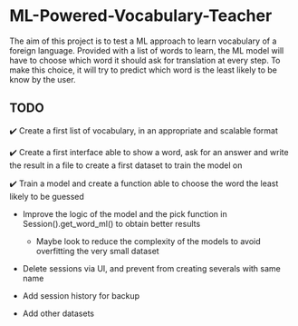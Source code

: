 # ML-Powered-Vocabulary-Teacher
The aim of this project is to test a ML approach to learn vocabulary of a foreign language. Provided with a list of words to learn, the ML model will have to choose which word it should ask for translation at every step. To make this choice, it will try to predict which word is the least likely to be know by the user.

## TODO

✔️ Create a first list of vocabulary, in an appropriate and scalable format

✔️ Create a first interface able to show a word, ask for an answer and write the result in a file to create a first dataset to train the model on

✔️ Train a model and create a function able to choose the word the least likely to be guessed

- Improve the logic of the model and the pick function in Session().get_word_ml() to obtain better results
    - Maybe look to reduce the complexity of the models to avoid overfitting the very small dataset

- Delete sessions via UI, and prevent from creating severals with same name

- Add session history for backup

- Add other datasets